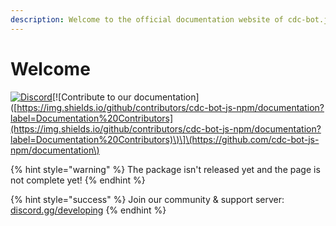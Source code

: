 ```yaml
---
description: Welcome to the official documentation website of cdc-bot.js!
---
```


# Welcome

[![Discord](https://img.shields.io/discord/845696357406998588?color=blue&label=Discord&logo=discord&logoColor=white)](https://discord.gg/djcSRFPPaN)\[!\[Contribute to our documentation\]\([https://img.shields.io/github/contributors/cdc-bot-js-npm/documentation?label=Documentation%20Contributors](https://img.shields.io/github/contributors/cdc-bot-js-npm/documentation?label=Documentation%20Contributors)\)\]\(https://github.com/cdc-bot-js-npm/documentation\)

{% hint style="warning" %}
The package isn't released yet and the page is not complete yet!
{% endhint %}

{% hint style="success" %}
Join our community & support server: [discord.gg/developing](https://discord.gg/developing)
{% endhint %}

